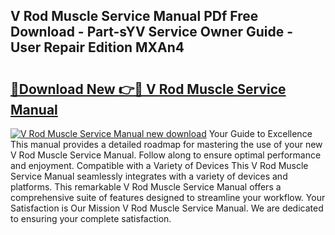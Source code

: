 ## V Rod Muscle Service Manual PDf Free Download - Part-sYV Service Owner Guide - User Repair Edition MXAn4

# <h2><a href="http://bc52627.oget.top/?id=V+Rod+Muscle+Service+Manual">🔗Download New 👉🔴 V Rod Muscle Service Manual</a></h2>

[![V Rod Muscle Service Manual new download](https://i.imgur.com/5g1atiW.png)](http://bc52627.oget.top/?id=V+Rod+Muscle+Service+Manual)
Your Guide to Excellence This manual provides a detailed roadmap for mastering the use of your new V Rod Muscle Service Manual. Follow along to ensure optimal performance and enjoyment. Compatible with a Variety of Devices This V Rod Muscle Service Manual seamlessly integrates with a variety of devices and platforms. This remarkable V Rod Muscle Service Manual offers a comprehensive suite of features designed to streamline your workflow. Your Satisfaction is Our Mission V Rod Muscle Service Manual. We are dedicated to ensuring your complete satisfaction.
